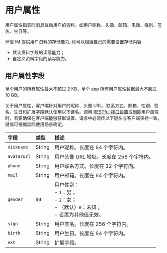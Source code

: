 # 用户属性

用户属性指实时消息互动用户的资料，如用户昵称、头像、邮箱、电话、性别、签名、生日等。

环信 IM 提供用户资料的存储能力, 你可以根据自己的需要设置存储内容:

- 默认资料字段的读写能力；
- 自定义资料字段的读写能力。

## 用户属性字段

单个用户的所有属性最大不超过 2 KB，单个 app 所有用户属性数据最大不超过 10 GB。

关于用户属性，客户端针对用户的昵称、头像 URL、联系方式、邮箱、性别、签名、生日和扩展字段默认使用以下键名。调用 [RESTful 接口设置](/docs/sdk/server-side/userprofile.html#设置用户属性)或[删除](/docs/sdk/server-side/userprofile.html#删除用户属性)用户属性时，若要确保在客户端能够获取设置，请求中必须传以下键名与客户端保持一致，键值可根据实际使用场景确定。

| 字段    | 类型   | 描述   |
| :---------- | :----- | :------- |
| `nickname`  | String | 用户昵称。长度在 64 个字符内。     |
| `avatarurl` | String | 用户头像 URL 地址。长度在 256 个字符内。      |
| `phone`     | String | 用户联系方式。长度在 32 个字符内。   |
| `mail`      | String | 用户邮箱。长度在 64 个字符内。    |
| `gender`    | Int    | 用户性别：<br/> - `1`：男； <br/> - `2`：女； <br/> - （默认）`0`：未知； <br/> - 设置为其他值无效。 |
| `sign`      | String | 用户签名。长度在 256 个字符内。  |
| `birth`     | String | 用户生日。长度在 64 个字符内。  |
| `ext`       | String | 扩展字段。  |

